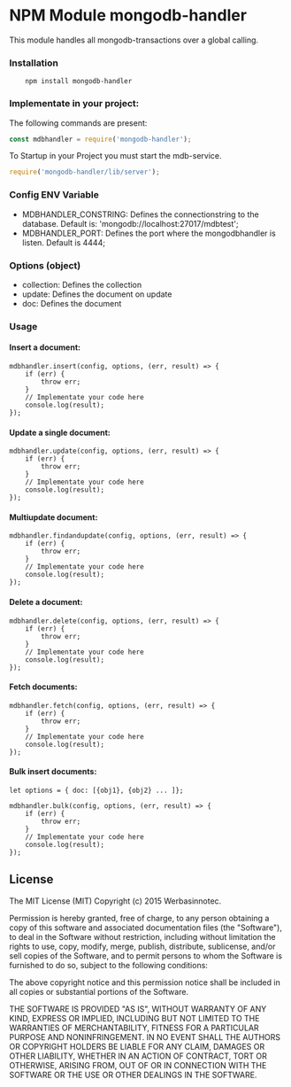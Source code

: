 # NPM Module mongodb-handler

This module handles all mongodb-transactions over a global calling.

### Installation

        npm install mongodb-handler

### Implementate in your project:

The following commands are present:

```javascript
const mdbhandler = require('mongodb-handler');
```

To Startup in your Project you must start the mdb-service.

```javascript
require('mongodb-handler/lib/server');
```

### Config ENV Variable
- MDBHANDLER_CONSTRING: Defines the connectionstring to the database. Default is: 'mongodb://localhost:27017/mdbtest';
- MDBHANDLER_PORT: Defines the port where the mongodbhandler is listen. Default is 4444;

### Options (object)
-   collection: Defines the collection
-   update: Defines the document on update
-   doc: Defines the document

### Usage

#### Insert a document:

```javscript
mdbhandler.insert(config, options, (err, result) => {
    if (err) {
        throw err;
    }
    // Implementate your code here
    console.log(result);
});
```

#### Update a single document:

```javscript
mdbhandler.update(config, options, (err, result) => {
    if (err) {
        throw err;
    }
    // Implementate your code here
    console.log(result);
});
```

#### Multiupdate document:

```javscript
mdbhandler.findandupdate(config, options, (err, result) => {
    if (err) {
        throw err;
    }
    // Implementate your code here
    console.log(result);
});
```

#### Delete a document:

```javscript
mdbhandler.delete(config, options, (err, result) => {
    if (err) {
        throw err;
    }
    // Implementate your code here
    console.log(result);
});
```

#### Fetch documents:

```javscript
mdbhandler.fetch(config, options, (err, result) => {
    if (err) {
        throw err;
    }
    // Implementate your code here
    console.log(result);
});
```

#### Bulk insert documents:

```javscript
let options = { doc: [{obj1}, {obj2} ... ]};

mdbhandler.bulk(config, options, (err, result) => {
    if (err) {
        throw err;
    }
    // Implementate your code here
    console.log(result);
});
```

## License

The MIT License (MIT)
Copyright (c) 2015 Werbasinnotec.

Permission is hereby granted, free of charge, to any person obtaining a copy of this software and associated documentation files (the "Software"), to deal in the Software without restriction, including without limitation the rights to use, copy, modify, merge, publish, distribute, sublicense, and/or sell copies of the Software, and to permit persons to whom the Software is furnished to do so, subject to the following conditions:

The above copyright notice and this permission notice shall be included in all copies or substantial portions of the Software.

THE SOFTWARE IS PROVIDED "AS IS", WITHOUT WARRANTY OF ANY KIND, EXPRESS OR IMPLIED, INCLUDING BUT NOT LIMITED TO THE WARRANTIES OF MERCHANTABILITY, FITNESS FOR A PARTICULAR PURPOSE AND NONINFRINGEMENT. IN NO EVENT SHALL THE AUTHORS OR COPYRIGHT HOLDERS BE LIABLE FOR ANY CLAIM, DAMAGES OR OTHER LIABILITY, WHETHER IN AN ACTION OF CONTRACT, TORT OR OTHERWISE, ARISING FROM, OUT OF OR IN CONNECTION WITH THE SOFTWARE OR THE USE OR OTHER DEALINGS IN THE SOFTWARE.
